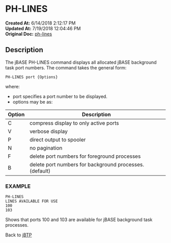 # PH-LINES

**Created At:** 6/14/2018 2:12:17 PM  
**Updated At:** 7/19/2018 12:04:46 PM  
**Original Doc:** [ph-lines](https://docs.jbase.com/46465-background-processing/ph-lines)  


## Description 

The jBASE PH-LINES command displays all allocated jBASE background task port numbers. The command takes the general form:

```
PH-LINES port {Options}
```

where:

- port specifies a port number to be displayed.
- options may be as:



| Option<br> | Description<br> |
| --- | --- |
| C<br> | compress display to only active ports<br> |
| V<br> | verbose display<br> |
| P<br> | direct output to spooler<br> |
| N<br> | no pagination<br> |
| F<br> | delete port numbers for foreground processes<br> |
| B<br> | delete port numbers for background processes. (default)<br> |






### EXAMPLE

```
PH-LINES
LINES AVAILABLE FOR USE
100
103
```

Shows that ports 100 and 103 are available for jBASE background task processes.



Back to [jBTP](./../jbtp)


